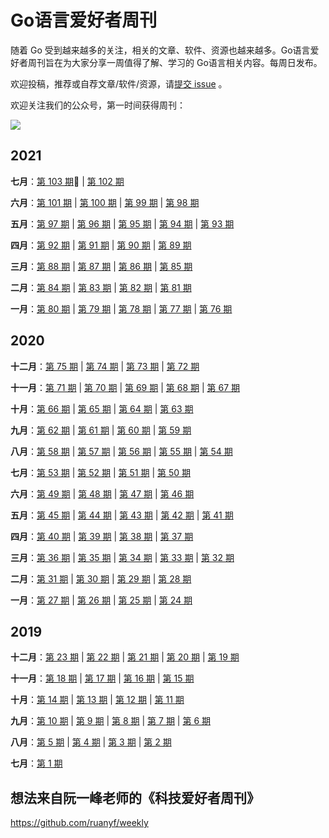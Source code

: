 # Go语言爱好者周刊

随着 Go 受到越来越多的关注，相关的文章、软件、资源也越来越多。Go语言爱好者周刊旨在为大家分享一周值得了解、学习的 Go语言相关内容。每周日发布。

欢迎投稿，推荐或自荐文章/软件/资源，请[提交 issue](https://github.com/polaris1119/golangweekly/issues) 。

欢迎关注我们的公众号，第一时间获得周刊：

![](docs/imgs/wechat.png)

## 2021

**七月**：[第 103 期](docs/issue-103.md):high_brightness: | [第 102 期](docs/issue-102.md)

**六月**：[第 101 期](docs/issue-101.md) | [第 100 期](docs/issue-100.md) | [第 99 期](docs/issue-099.md) | [第 98 期](docs/issue-098.md)

**五月**：[第 97 期](docs/issue-097.md) | [第 96 期](docs/issue-096.md) | [第 95 期](docs/issue-095.md) | [第 94 期](docs/issue-094.md) | [第 93 期](docs/issue-093.md)

**四月**：[第 92 期](docs/issue-092.md) | [第 91 期](docs/issue-091.md) | [第 90 期](docs/issue-090.md) | [第 89 期](docs/issue-089.md)

**三月**：[第 88 期](docs/issue-088.md) | [第 87 期](docs/issue-087.md) | [第 86 期](docs/issue-086.md) | [第 85 期](docs/issue-085.md)

**二月**：[第 84 期](docs/issue-084.md) | [第 83 期](docs/issue-083.md) | [第 82 期](docs/issue-082.md) | [第 81 期](docs/issue-081.md)

**一月**：[第 80 期](docs/issue-080.md) | [第 79 期](docs/issue-079.md) | [第 78 期](docs/issue-078.md) | [第 77 期](docs/issue-077.md) | [第 76 期](docs/issue-076.md)

## 2020

**十二月**：[第 75 期](docs/issue-075.md) | [第 74 期](docs/issue-074.md) | [第 73 期](docs/issue-073.md) | [第 72 期](docs/issue-072.md)

**十一月**：[第 71 期](docs/issue-071.md) | [第 70 期](docs/issue-070.md) | [第 69 期](docs/issue-069.md) | [第 68 期](docs/issue-068.md) | [第 67 期](docs/issue-067.md)

**十月**：[第 66 期](docs/issue-066.md) | [第 65 期](docs/issue-065.md) | [第 64 期](docs/issue-064.md) | [第 63 期](docs/issue-063.md)

**九月**：[第 62 期](docs/issue-062.md) | [第 61 期](docs/issue-061.md) | [第 60 期](docs/issue-060.md) | [第 59 期](docs/issue-059.md)

**八月**：[第 58 期](docs/issue-058.md) | [第 57 期](docs/issue-057.md) | [第 56 期](docs/issue-056.md) | [第 55 期](docs/issue-055.md) | [第 54 期](docs/issue-054.md)

**七月**：[第 53 期](docs/issue-053.md) | [第 52 期](docs/issue-052.md) | [第 51 期](docs/issue-051.md) | [第 50 期](docs/issue-050.md)

**六月**：[第 49 期](docs/issue-049.md) | [第 48 期](docs/issue-048.md) | [第 47 期](docs/issue-047.md) | [第 46 期](docs/issue-046.md)

**五月**：[第 45 期](docs/issue-045.md) | [第 44 期](docs/issue-044.md) | [第 43 期](docs/issue-043.md) | [第 42 期](docs/issue-042.md) | [第 41 期](docs/issue-041.md)

**四月**：[第 40 期](docs/issue-040.md) | [第 39 期](docs/issue-039.md) | [第 38 期](docs/issue-038.md) | [第 37 期](docs/issue-037.md)

**三月**：[第 36 期](docs/issue-036.md) | [第 35 期](docs/issue-035.md) | [第 34 期](docs/issue-034.md) | [第 33 期](docs/issue-033.md) | [第 32 期](docs/issue-032.md)

**二月**：[第 31 期](docs/issue-031.md) | [第 30 期](docs/issue-030.md) | [第 29 期](docs/issue-029.md) | [第 28 期](docs/issue-028.md)

**一月**：[第 27 期](docs/issue-027.md) | [第 26 期](docs/issue-026.md) | [第 25 期](docs/issue-025.md) | [第 24 期](docs/issue-024.md)

## 2019

**十二月**：[第 23 期](docs/issue-023.md) | [第 22 期](docs/issue-022.md) | [第 21 期](docs/issue-021.md) | [第 20 期](docs/issue-020.md) | [第 19 期](docs/issue-019.md)

**十一月**：[第 18 期](docs/issue-018.md) | [第 17 期](docs/issue-017.md) | [第 16 期](docs/issue-016.md) | [第 15 期](docs/issue-015.md)

**十月**：[第 14 期](docs/issue-014.md) | [第 13 期](docs/issue-013.md) | [第 12 期](docs/issue-012.md) | [第 11 期](docs/issue-011.md)

**九月**：[第 10 期](docs/issue-010.md) | [第 9 期](docs/issue-009.md) | [第 8 期](docs/issue-008.md) | [第 7 期](docs/issue-007.md) | [第 6 期](docs/issue-006.md)

**八月**：[第 5 期](docs/issue-005.md) | [第 4 期](docs/issue-004.md) | [第 3 期](docs/issue-003.md) | [第 2 期](docs/issue-002.md)

**七月**：[第 1 期](docs/issue-001.md)

## 想法来自阮一峰老师的《科技爱好者周刊》

https://github.com/ruanyf/weekly
